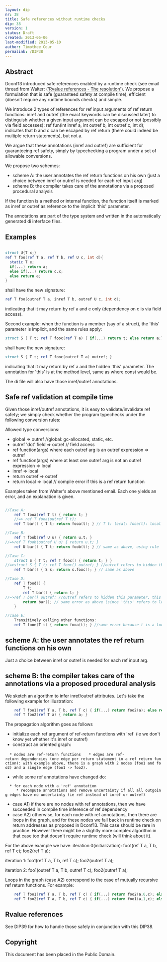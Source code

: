 ```yaml
---
layout: dip
nr: 38
title: Safe references without runtime checks
dip: 38
version: 1
status: Draft
created: 2013-05-06
last-modified: 2013-05-10
author: Timothee Cour
permalink: /DIP38
---
```


Abstract
--------

Dconf13 introduced safe references enabled by a runtime check (see email
thread from Walter: (['Rvalue references - The
resolution'](http://forum.dlang.org/post/km3k8v$80p$1@digitalmars.com)).
We propose a formulation that is safe (guaranteed safety at compile
time), efficient (doesn't require any runtime bounds checks) and simple.

We introduce 2 types of references for ref input arguments of ref return
functions: inref and outref (the exact keywords can be discussed later)
to distinguish whether a given input argument can be escaped or not
(possibly via field accesses): ref fun(int inref a, int outref b, int
outref c, int d); indicates that b and c can be escaped by ref return
(there could indeed be multiple return statements), but not a.

We argue that these annotations (inref and outref) are sufficient for
guaranteeing ref safety, simply by typechecking a program under a set of
allowable conversions.

We propose two schemes:

-   scheme A: the user annotates the ref return functions on his own
    (just a choice between inref or outref is needed for each ref
    input arg)
-   scheme B: the compiler takes care of the annotations via a proposed
    procedural analysis

If the function is a method or internal function, the function itself is
marked as inref or outref as reference to the implicit 'this' parameter.

The annotations are part of the type system and written in the
automatically generated di interface files.

Examples
--------

```d

struct U{T x;}
ref T foo(ref T a, ref T b, ref U c, int d){
  static T e;
  if(...) return a;
  else if(...) return c.x;
  else return e;
}
```

shall have the new signature:

```d
ref T foo(outref T a, inref T b, outref U c, int d);
```

indicating that it may return by ref a and c only (dependency on c is
via field access).

Second example: when the function is a member (say of a struct), the
'this' parameter is implicit, and the same rules apply:

```d
struct S { T t; ref T fooc(ref T a) { if(...) return t; else return a;} }
```

shall have the new signature:

```d
struct S { T t; ref T fooc(outref T a) outref; }
```

indicating that it may return by ref a and the hidden 'this' parameter.
The annotation for 'this' is at the method level, same as where const
would be.

The di file will also have those inref/outref annotations.

Safe ref validation at compile time
-----------------------------------

Given those inref/outref annotations, it is easy to validate/invalidate
ref safety; we simply check whether the program typechecks under the
following conversion rules:

Allowed type conversions:

-   global =&gt; outref //global: gc-allocated, static, etc.
-   outref 'dot' field =&gt; outref // field access
-   ref function(args) where each outref arg is an outref expression
    =&gt; outref
-   ref function(args) where at least one outref arg is not an outref
    expression =&gt; local
-   inref =&gt; local
-   return outref =&gt; outref
-   return local =&gt; local // compile error if this is a ref return
    function

Examples taken from Walter's above mentioned email. Each one yields an
error, and an explanation is given.

```d

//Case A:
    ref T fooa(ref T t) { return t; }
    //=> ref T fooa(outref T t);
    ref T bar() { T t; return fooa(t); } // T t: local; fooa(t): local because ref fooa takes t as outref and t is a local expression. return fooa(t) therefore returns a local, which is an error.

//Case B:
    ref T foob(ref U u) { return u.t; } 
//=>ref T foob(outref U u) { return u.t; } 
    ref U bar() { T t; return foob(t); } // same as above, using rule 'outref 'dot' field => outref'.

//Case C:
    struct S { T t; ref T fooc() { return t; } }
//=>struct S { T t; ref T fooc() outref; } //outref refers to hidden this parameter
    ref T bar() { S s; return s.fooc(); } // same as above

//Case D:
    ref T food() {
        T t;
        ref T bar() { return t; }
//=>ref T bar() outref; //outref refers to hidden this parameter, this could be rewritten as: ref T bar(outref void*this) ; 
        return bar(); // same error as above (since 'this' refers to local stack)
    }

//case E:
    Transitively calling other functions:
    ref T fooe(T t) { return fooa(t); } //same error because t is a local.
```

scheme A: the user annotates the ref return functions on his own
----------------------------------------------------------------

Just a choice between inref or outref is needed for each ref input arg.

scheme B: the compiler takes care of the annotations via a proposed procedural analysis
---------------------------------------------------------------------------------------

We sketch an algorithm to infer inref/outref attributes. Let's take the
following example for illustration:

```d
    ref T foo1(ref T a, T b, ref T c) { if(...) return foo2(a); else return foo2(c); }
    ref T foo2(ref T a) { return a; }
```

The propagation algorithm goes as follows

-   initialize each ref argument of ref-return functions with 'ref' (ie
    we don't know yet whether it's inref or outref)
-   construct an oriented graph:

`  * nodes are ref-return functions `
`  * edges are ref-return dependencies (one edge per return statement in a ref return function): with example above, there is a graph with 2 nodes (foo1 and foo2) and a single edge (foo1 -> foo2).`

-   while some ref annotations have changed do:

`  * for each node with a 'ref' annotation`
`     * recompute annotations and remove uncertainty if all all outgoing edges have no uncertainty (ie ref instead of inref or outref)`

-   case A1) if there are no nodes with ref annotations, then we have
    succeeded in compile time inference of ref dependency
-   case A2) otherwise, for each node with ref annotations, then there
    are loops in the graph, and for these nodes we fall back in runtime
    check on return addresses as proposed in Dconf13. This case should
    be rare in practice. However there might be a slightly more complex
    algorithm in that case too that doesn't require runtime check (will
    think about it).

For the above example we have: iteration 0(initialization): foo1(ref T
a, T b, ref T c); foo2(ref T a);

iteration 1: foo1(ref T a, T b, ref T c); foo2(outref T a);

iteration 2: foo1(outref T a, T b, outref T c); foo2(outref T a);

Loops in the graph (case A2) correspond to the case of mutually
recursive ref return functions. For example:

```d
    ref T foo1(ref T a, T b, ref T c) { if(...) return foo2(a,0,c); else return a; }
    ref T foo2(ref T a, T b, ref T c) { if(...) return foo1(a,1,c); else return c; }
```

Rvalue references
-----------------

See DIP39 for how to handle those safely in conjunction with this DIP38.

Copyright
---------

This document has been placed in the Public Domain.
